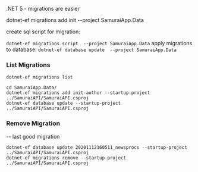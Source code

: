 .NET 5 - migrations are easier


dotnet-ef migrations add init --project SamuraiApp.Data

create sql script for migration:

`dotnet-ef migrations script  --project SamuraiApp.Data`
apply migrations to database:
`dotnet-ef database update  --project SamuraiApp.Data`

### List Migrations
`dotnet-ef migrations list`


```
cd SamuraiApp.Data/  
dotnet-ef migrations add init-author --startup-project ../SamuraiAPI/SamuraiAPI.csproj
dotnet-ef database update --startup-project ../SamuraiAPI/SamuraiAPI.csproj
```

### Remove Migration

-- last good migration
```
dotnet-ef database update 20201112160511_newsprocs --startup-project ../SamuraiAPI/SamuraiAPI.csproj
dotnet-ef migrations remove --startup-project ../SamuraiAPI/SamuraiAPI.csproj
```
